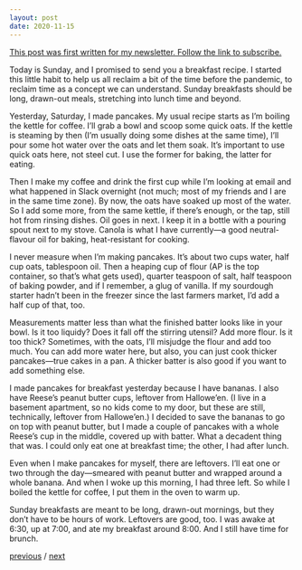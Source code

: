 ```yaml
---
layout: post
date: 2020-11-15
---
```


[This post was first written for my newsletter. Follow the link to subscribe.](https://tinyletter.com/jessdriscoll)

Today is Sunday, and I promised to send you a breakfast recipe. I started this little habit to help us all reclaim a bit of the time before the pandemic, to reclaim time as a concept we can understand. Sunday breakfasts should be long, drawn-out meals, stretching into lunch time and beyond.

Yesterday, Saturday, I made pancakes. My usual recipe starts as I’m boiling the kettle for coffee. I’ll grab a bowl and scoop some quick oats. If the kettle is steaming by then (I’m usually doing some dishes at the same time), I’ll pour some hot water over the oats and let them soak. It’s important to use quick oats here, not steel cut. I use the former for baking, the latter for eating.

Then I make my coffee and drink the first cup while I’m looking at email and what happened in Slack overnight (not much; most of my friends and I are in the same time zone). By now, the oats have soaked up most of the water. So I add some more, from the same kettle, if there’s enough, or the tap, still hot from rinsing dishes. Oil goes in next. I keep it in a bottle with a pouring spout next to my stove. Canola is what I have currently—a good neutral-flavour oil for baking, heat-resistant for cooking.

I never measure when I’m making pancakes. It’s about two cups water, half cup oats, tablespoon oil. Then a heaping cup of flour (AP is the top container, so that’s what gets used), quarter teaspoon of salt, half teaspoon of baking powder, and if I remember, a glug of vanilla. If my sourdough starter hadn’t been in the freezer since the last farmers market, I’d add a half cup of that, too.

Measurements matter less than what the finished batter looks like in your bowl. Is it too liquidy? Does it fall off the stirring utensil? Add more flour. Is it too thick? Sometimes, with the oats, I’ll misjudge the flour and add too much. You can add more water here, but also, you can just cook thicker pancakes—true cakes in a pan. A thicker batter is also good if you want to add something else.

I made pancakes for breakfast yesterday because I have bananas. I also have Reese’s peanut butter cups, leftover from Hallowe’en. (I live in a basement apartment, so no kids come to my door, but these are still, technically, leftover from Hallowe’en.) I decided to save the bananas to go on top with peanut butter, but I made a couple of pancakes with a whole Reese’s cup in the middle, covered up with batter. What a decadent thing that was. I could only eat one at breakfast time; the other, I had after lunch.

Even when I make pancakes for myself, there are leftovers. I’ll eat one or two through the day—smeared with peanut butter and wrapped around a whole banana. And when I woke up this morning, I had three left. So while I boiled the kettle for coffee, I put them in the oven to warm up.

Sunday breakfasts are meant to be long, drawn-out mornings, but they don’t have to be hours of work. Leftovers are good, too. I was awake at 6:30, up at 7:00, and ate my breakfast around 8:00. And I still have time for brunch.

<a href="{{page.previous.url}}">previous</a> / <a href="{{page.next.url}}">next</a>
